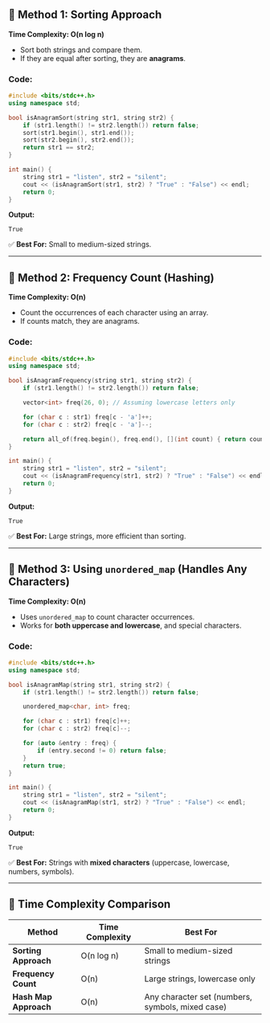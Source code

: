 
## **🔹 Method 1: Sorting Approach**
**Time Complexity: O(n log n)**  
- Sort both strings and compare them.  
- If they are equal after sorting, they are **anagrams**.  

### **Code:**
```cpp
#include <bits/stdc++.h>
using namespace std;

bool isAnagramSort(string str1, string str2) {
    if (str1.length() != str2.length()) return false;
    sort(str1.begin(), str1.end());
    sort(str2.begin(), str2.end());
    return str1 == str2;
}

int main() {
    string str1 = "listen", str2 = "silent";
    cout << (isAnagramSort(str1, str2) ? "True" : "False") << endl;
    return 0;
}
```
**Output:**  
```
True
```
✅ **Best For:** Small to medium-sized strings.

---

## **🔹 Method 2: Frequency Count (Hashing)**
**Time Complexity: O(n)**  
- Count the occurrences of each character using an array.  
- If counts match, they are anagrams.  

### **Code:**
```cpp
#include <bits/stdc++.h>
using namespace std;

bool isAnagramFrequency(string str1, string str2) {
    if (str1.length() != str2.length()) return false;

    vector<int> freq(26, 0); // Assuming lowercase letters only

    for (char c : str1) freq[c - 'a']++;
    for (char c : str2) freq[c - 'a']--;

    return all_of(freq.begin(), freq.end(), [](int count) { return count == 0; });
}

int main() {
    string str1 = "listen", str2 = "silent";
    cout << (isAnagramFrequency(str1, str2) ? "True" : "False") << endl;
    return 0;
}
```
**Output:**  
```
True
```
✅ **Best For:** Large strings, more efficient than sorting.

---

## **🔹 Method 3: Using `unordered_map` (Handles Any Characters)**
**Time Complexity: O(n)**  
- Uses `unordered_map` to count character occurrences.  
- Works for **both uppercase and lowercase**, and special characters.  

### **Code:**
```cpp
#include <bits/stdc++.h>
using namespace std;

bool isAnagramMap(string str1, string str2) {
    if (str1.length() != str2.length()) return false;

    unordered_map<char, int> freq;

    for (char c : str1) freq[c]++;
    for (char c : str2) freq[c]--;

    for (auto &entry : freq) {
        if (entry.second != 0) return false;
    }
    return true;
}

int main() {
    string str1 = "listen", str2 = "silent";
    cout << (isAnagramMap(str1, str2) ? "True" : "False") << endl;
    return 0;
}
```
**Output:**  
```
True
```
✅ **Best For:** Strings with **mixed characters** (uppercase, lowercase, numbers, symbols).

---

## **🔹 Time Complexity Comparison**
| **Method**           | **Time Complexity** | **Best For** |
|----------------------|--------------------|--------------|
| **Sorting Approach**  | O(n log n) | Small to medium-sized strings |
| **Frequency Count**  | O(n) | Large strings, lowercase only |
| **Hash Map Approach** | O(n) | Any character set (numbers, symbols, mixed case) |

